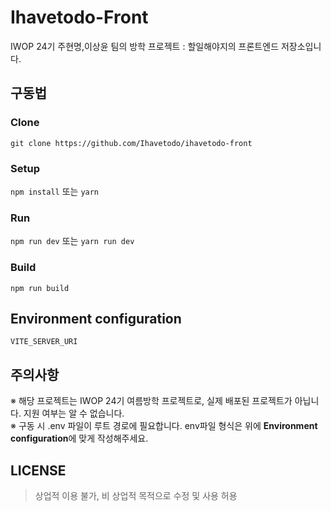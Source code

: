 # Ihavetodo-Front

IWOP 24기 주현명,이상윤 팀의 방학 프로젝트 : 할일해야지의 프론트엔드 저장소입니다.

## 구동법

### Clone

`git clone https://github.com/Ihavetodo/ihavetodo-front`

### Setup

`npm install` 또는 `yarn`

### Run

`npm run dev` 또는 `yarn run dev`

### Build

`npm run build`

## Environment configuration

```
VITE_SERVER_URI
```

## 주의사항

※ 해당 프로젝트는 IWOP 24기 여름방학 프로젝트로, 실제 배포된 프로젝트가 아닙니다. 지원 여부는 알 수 없습니다. </br>
※ 구동 시 .env 파일이 루트 경로에 필요합니다. env파일 형식은 위에 **Environment configuration**에 맞게 작성해주세요.

## LICENSE

> 상업적 이용 불가, 비 상업적 목적으로 수정 및 사용 허용
